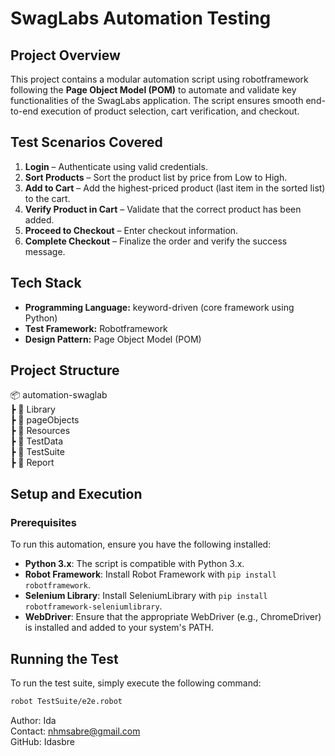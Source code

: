 # SwagLabs Automation Testing
## Project Overview
This project contains a modular automation script using robotframework following the **Page Object Model (POM)** to automate and validate key functionalities of the SwagLabs application. The script ensures smooth end-to-end execution of product selection, cart verification, and checkout.

## Test Scenarios Covered
1. **Login** – Authenticate using valid credentials.
2. **Sort Products** – Sort the product list by price from Low to High.
3. **Add to Cart** – Add the highest-priced product (last item in the sorted list) to the cart.
4. **Verify Product in Cart** – Validate that the correct product has been added.
5. **Proceed to Checkout** – Enter checkout information.
6. **Complete Checkout** – Finalize the order and verify the success message.

## Tech Stack
- **Programming Language:** keyword-driven (core framework using Python)
- **Test Framework:** Robotframework
- **Design Pattern:** Page Object Model (POM)

## Project Structure
📦 automation-swaglab<br>
┣ 📂 Library             <br>
┣ 📂 pageObjects           <br>
┣ 📂 Resources      <br>
┣ 📂 TestData   <br>
┣ 📂 TestSuite       <br>
┣ 📂 Report        <br>

## Setup and Execution
### Prerequisites

To run this automation, ensure you have the following installed:

- **Python 3.x**: The script is compatible with Python 3.x.
- **Robot Framework**: Install Robot Framework with `pip install robotframework`.
- **Selenium Library**: Install SeleniumLibrary with `pip install robotframework-seleniumlibrary`.
- **WebDriver**: Ensure that the appropriate WebDriver (e.g., ChromeDriver) is installed and added to your system's PATH.



## Running the Test
To run the test suite, simply execute the following command:

```bash
robot TestSuite/e2e.robot
```


Author: Ida<br>
Contact: nhmsabre@gmail.com<br>
GitHub: Idasbre

